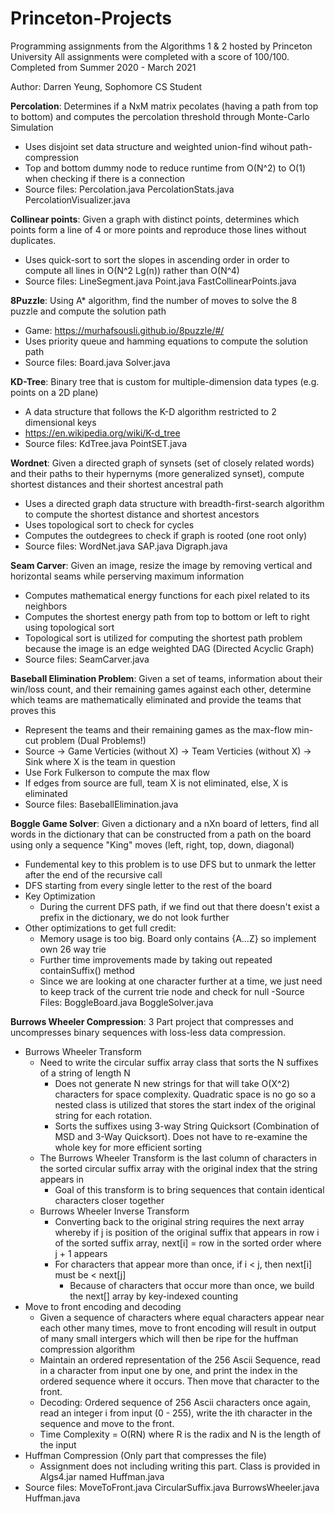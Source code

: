 # Princeton-Projects
Programming assignments from the Algorithms 1 & 2 hosted by Princeton University
All assignments were completed with a score of 100/100. Completed from Summer 2020 - March 2021

Author: Darren Yeung, Sophomore CS Student

**Percolation**: Determines if a NxM matrix pecolates (having a path from top to bottom) and computes the percolation threshold through Monte-Carlo Simulation  
- Uses disjoint set data structure and weighted union-find wihout path-compression  
- Top and bottom dummy node to reduce runtime from O(N^2) to O(1) when checking if there is a connection
- Source files: Percolation.java PercolationStats.java PercolationVisualizer.java  
      
**Collinear points**: Given a graph with distinct points, determines which points form a line of 4 or more points and reproduce those lines without duplicates.   
- Uses quick-sort to sort the slopes in ascending order in order to compute all lines in O(N^2 Lg(n)) rather than O(N^4)  
- Source files: LineSegment.java Point.java  FastCollinearPoints.java  
    
**8Puzzle**: Using A* algorithm, find the number of moves to solve the 8 puzzle and compute the solution path  
- Game: https://murhafsousli.github.io/8puzzle/#/  
- Uses priority queue and hamming equations to compute the solution path   
- Source files: Board.java Solver.java   

**KD-Tree**: Binary tree that is custom for multiple-dimension data types (e.g. points on a 2D plane)  
- A data structure that follows the K-D algorithm restricted to 2 dimensional keys  
- https://en.wikipedia.org/wiki/K-d_tree  
- Source files: KdTree.java PointSET.java  

**Wordnet**: Given a directed graph of synsets (set of closely related words) and their paths to their hypernyms (more generalized synset),
compute shortest distances and their shortest ancestral path
- Uses a directed graph data structure with breadth-first-search algorithm to compute the shortest distance and shortest ancestors   
- Uses topological sort to check for cycles   
- Computes the outdegrees to check if graph is rooted (one root only)  
- Source files: WordNet.java SAP.java Digraph.java   
    
**Seam Carver**: Given an image, resize the image by removing vertical and horizontal seams while perserving maximum information 
- Computes mathematical energy functions for each pixel related to its neighbors 
- Computes the shortest energy path from top to bottom or left to right using topological sort 
- Topological sort is utilized for computing the shortest path problem because the image is an edge weighted DAG (Directed Acyclic Graph)
- Source files: SeamCarver.java

**Baseball Elimination Problem**: Given a set of teams, information about their win/loss count, and their remaining games against each other, 
determine which teams are mathematically eliminated and provide the teams that proves this 
- Represent the teams and their remaining games as the max-flow min-cut problem (Dual Problems!) 
- Source -> Game Verticies (without X) -> Team Verticies (without X) -> Sink where X is the team in question 
- Use Fork Fulkerson to compute the max flow 
- If edges from source are full, team X is not eliminated, else, X is eliminated 
- Source files: BaseballElimination.java

**Boggle Game Solver**: Given a dictionary and a nXn board of letters, find all words in the dictionary that can be constructed 
from a path on the board using only a sequence "King" moves (left, right, top, down, diagonal) 
- Fundemental key to this problem is to use DFS but to unmark the letter after the end of the recursive call 
- DFS starting from every single letter to the rest of the board
- Key Optimization
    - During the current DFS path, if we find out that there doesn't exist a prefix in the dictionary, we do not look further
- Other optimizations to get full credit: 
    - Memory usage is too big. Board only contains {A...Z} so implement own 26 way trie 
    - Further time improvements made by taking out repeated containSuffix() method 
    - Since we are looking at one character further at a time, we just need to keep track of the current trie node and check for null 
-Source Files: BoggleBoard.java BoggleSolver.java

**Burrows Wheeler Compression**: 3 Part project that compresses and uncompresses binary sequences with loss-less data compression. 
- Burrows Wheeler Transform 
    - Need to write the circular suffix array class that sorts the N suffixes of a string of length N
        - Does not generate N new strings for that will take O(X^2) characters for space complexity. Quadratic space is no go so a nested class is utilized that stores the start 
    index of the original string for each rotation. 
        - Sorts the suffixes using 3-way String Quicksort (Combination of MSD and 3-Way Quicksort). Does not have to re-examine the whole key for more efficient sorting
    - The Burrows Wheeler Transform is the last column of characters in the sorted circular suffix array with the original index that the string appears in
        - Goal of this transform is to bring sequences that contain identical characters closer together 
    - Burrows Wheeler Inverse Transform 
        - Converting back to the original string requires the next array whereby if j is position of the original suffix that appears in row i of the sorted suffix array, next[i] = row in the sorted order where j + 1 appears 
        - For characters that appear more than once, if i < j, then next[i] must be < next[j]
            - Because of characters that occur more than once, we build the next[] array by key-indexed counting
- Move to front encoding and decoding 
    - Given a sequence of characters where equal characters appear near each other many times, move to front encoding will result in output of many small intergers which will then be ripe for the huffman compression algorithm 
    - Maintain an ordered representation of the 256 Ascii Sequence, read in a character from input one by one, and print the index in the ordered sequence where it occurs. Then move that character to the front. 
    - Decoding: Ordered sequence of 256 Ascii characters once again, read an integer i from input (0 - 255), write the ith character in the sequence and move to the front.
    - Time Complexity = O(RN) where R is the radix and N is the length of the input
- Huffman Compression (Only part that compresses the file)
    - Assignment does not including writing this part. Class is provided in Algs4.jar named Huffman.java
- Source files: MoveToFront.java CircularSuffix.java BurrowsWheeler.java Huffman.java
   

    

    
    
    
    
